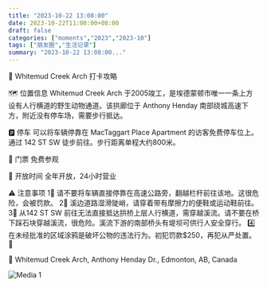 ```yaml
---
title: "2023-10-22 13:08:00"
date: 2023-10-22T11:00:00+08:00
draft: false
categories: ["moments","2023","2023-10"]
tags: ["朋友圈","生活记录"]
summary: "2023-10-22 13:08:00..."
---
```


📖 Whitemud Creek Arch 打卡攻略

🗺️ 位置信息
Whitemud Creek Arch 于2005竣工，是埃德蒙顿市唯一一条上方设有人行横道的野生动物通道。该拱廊位于 Anthony Henday 南部绕城高速下方，附近没有停车场，需要步行抵达。

🅿️ 停车
可以将车辆停靠在 MacTaggart Place Apartment 的访客免费停车位上。通过 142 ST SW 徒步前往。步行距离单程大约800米。

🎫 门票
免费参观

📅 开放时间
全年开放，24小时营业

⚠️ 注意事项
1⃣️ 请不要将车辆直接停靠在高速公路旁，翻越栏杆前往该地。这很危险，会被罚款。
2⃣️ 溪边道路湿滑陡峭，请穿着带有摩擦力的便鞋或运动鞋前往。
3⃣️ 从142 ST SW 前往无法直接抵达拱桥上层人行横道，需穿越溪流。请不要在桥下踩石块穿越溪流，很危险。溪流下游的南部桥头有堤坝可供行人安全穿行。
4️⃣ 在未经批准的区域涂鸦是破坏公物的违法行为。初犯罚款$250，再犯从严处置。🤪

📍 Whitemud Creek Arch, Anthony Henday Dr., Edmonton, AB, Canada

![Media 1](/Moments/photos/2023-10-22/202310221308000.jpg)

